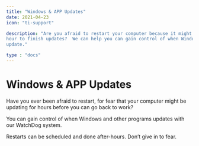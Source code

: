```yaml
---
title: "Windows & APP Updates"
date: 2021-04-23
icon: "ti-support"

description: "Are you afraid to restart your computer because it might take an
hour to finish updates?  We can help you can gain control of when Windows and other programs
update."

type : "docs"
---
```

# Windows & APP Updates

Have you ever been afraid to restart, for fear that your computer might be
updating for hours before you can go back to work?

You can gain control of when Windows and other programs updates with our
WatchDog system.

Restarts can be scheduled and done after-hours. Don’t give in to fear.
